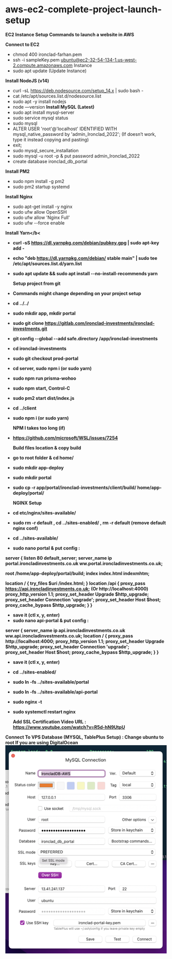 # aws-ec2-complete-project-launch-setup

<b>EC2 Instance Setup Commands to launch a website in AWS</b>

<b>Connect to EC2</b>
- chmod 400 ironclad-farhan.pem
- ssh -i sampleKey.pem ubuntu@ec2-32-54-134-1.us-west-2.compute.amazonaws.com
Instance
- sudo apt update (Update Instance)

<b>Install NodeJS (v14)</b>
- curl -sL https://deb.nodesource.com/setup_14.x | sudo bash -
- cat /etc/apt/sources.list.d/nodesource.list
- sudo apt -y install nodejs
- node —version
<b>Install MySQL (Latest)</b>
- sudo apt install mysql-server
- sudo service mysql status
- sudo mysql
- ALTER USER 'root'@'localhost' IDENTIFIED WITH mysql_native_password by 'admin_Ironclad_2022'; (If doesn’t work, type it instead copying and pasting)
- exit;
- sudo mysql_secure_installation
- sudo mysql -u root -p & put password admin_Ironclad_2022
- create database ironclad_db_portal

<b>Install PM2</b>
- sudo npm install -g pm2
- sudo pm2 startup systemd

<b>Install Nginx</b>
- sudo apt-get install -y nginx
- sudo ufw allow OpenSSH
- sudo ufw allow 'Nginx Full'
- sudo ufw --force enable

<b>Install Yarn</b<
- curl -sS https://dl.yarnpkg.com/debian/pubkey.gpg | sudo apt-key add -
- echo "deb https://dl.yarnpkg.com/debian/ stable main" | sudo tee /etc/apt/sources.list.d/yarn.list
- sudo apt update && sudo apt install --no-install-recommends yarn

  <b>Setup project from git</b>
- Commands might change depending on your project setup
- cd ../../
- sudo mkdir app, mkdir portal
- sudo git clone https://gitlab.com/ironclad-investments/ironclad-investments.git
- git config --global --add safe.directory /app/ironclad-investments
- cd ironclad-investments
- sudo git checkout prod-portal
- cd server, sudo npm i (or sudo yarn)
- sudo npm run prisma-wohoo
- sudo npm start, Control-C
- sudo pm2 start dist/index.js
- cd ../client
- sudo npm i (or sudo yarn)

  <b>NPM I takes too long (if)</b>
- https://github.com/microsoft/WSL/issues/7254

  <b>Build files location & copy build</b>
- go to root folder & cd home/
- sudo mkdir app-deploy
- sudo mkdir portal
- sudo cp -r app/portal/ironclad-investments/client/build/ home/app-deploy/portal/

  <b>NGINX Setup</b>
- cd etc/nginx/sites-available/
- sudo rm -r default ,  cd ../sites-enabled/ , rm -r default (remove default nginx conf)
- cd ../sites-available/
- sudo nano portal & put config :

server {
  listen 80 default_server;
  server_name ip portal.ironcladinvestments.co.uk ww.portal.ironcladinvestments.co.uk;

  root /home/app-deploy/portal/build;
  index index.html indexmhtm;

 location / {
  try_files $uri /index.html;
  }
  location /api {
        proxy_pass https://api.ironcladinvestments.co.uk; (Or http://localhost:4000)
        proxy_http_version 1.1;
        proxy_set_header Upgrade $http_upgrade;
        proxy_set_header Connection 'upgrade';
        proxy_set_header Host $host;
        proxy_cache_bypass $http_upgrade;
  }
}

- save it (ctl x, y, enter)
- sudo nano api-portal & put config :

server {
    server_name ip api.ironcladinvestments.co.uk ww.api.ironcladinvestments.co.uk;
    location / {
        proxy_pass http://localhost:4000;
        proxy_http_version 1.1;
        proxy_set_header Upgrade $http_upgrade;
        proxy_set_header Connection 'upgrade';
        proxy_set_header Host $host;
        proxy_cache_bypass $http_upgrade;
    }
}

- save it (ctl x, y, enter)
- cd ../sites-enabled/
- sudo ln -fs ../sites-available/portal
- sudo ln -fs ../sites-available/api-portal
- sudo nginx -t
- sudo systemctl restart nginx


  <b>Add SSL Certification Video URL :</b>  
 https://www.youtube.com/watch?v=R5d-hN9UtpU

Connect To VPS Database (MYSQL, TablePlus Setup) : Change ubuntu to root
If you are using DigitalOcean
![alt text](https://github.com/Farhan-meb/aws-ec2-complete-project-launch-setup/blob/main/TablePlus%20Setup.png)

